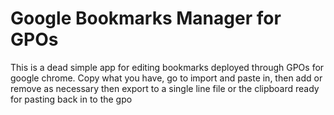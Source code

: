 # Google Bookmarks Manager for GPOs

This is a dead simple app for editing bookmarks deployed through GPOs for google chrome. Copy what you have, go to import and paste in, then add or remove as necessary then export to a single line file or the clipboard ready for pasting back in to the gpo
